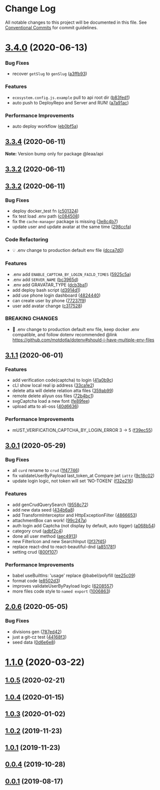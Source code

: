 # Change Log

All notable changes to this project will be documented in this file.
See [Conventional Commits](https://conventionalcommits.org) for commit guidelines.

# [3.4.0](https://github.com/SolidZORO/leaa/compare/v3.3.5...v3.4.0) (2020-06-13)

### Bug Fixes

- recover `getSlug` to `genSlug` ([a3ffb93](https://github.com/SolidZORO/leaa/commit/a3ffb931e2839c5d83cdc1970aa9fe3ab58f6f7d))

### Features

- `ecosystem.config.js.example` pull to api root dir ([b83fed1](https://github.com/SolidZORO/leaa/commit/b83fed1c964169c3808659bd446f539211ef5c49))
- auto push to DeployRepo and Server and RUN! ([a7a91ac](https://github.com/SolidZORO/leaa/commit/a7a91ac2731a989878bb39bde3fe98659540e3a7))

### Performance Improvements

- auto deploy workflow ([eb0bf5a](https://github.com/SolidZORO/leaa/commit/eb0bf5a250faa552fc05b105a8004d4af747b4df))

## [3.3.4](https://github.com/SolidZORO/leaa/compare/v3.3.3...v3.3.4) (2020-06-11)

**Note:** Version bump only for package @leaa/api

## [3.3.2](https://github.com/SolidZORO/leaa/compare/v3.3.3...v3.3.2) (2020-06-11)

## [3.3.2](https://github.com/SolidZORO/leaa/compare/v3.1.1...v3.3.2) (2020-06-11)

### Bug Fixes

- deploy docker_test fn ([c501324](https://github.com/SolidZORO/leaa/commit/c501324279a19c6d014666f9a960089f23885e5d))
- fix test load .env path ([c084508](https://github.com/SolidZORO/leaa/commit/c084508e7d6b5b6c1960ee87960a58fab8736c21))
- fix the `cache-manager` package is missing ([3e8c4b7](https://github.com/SolidZORO/leaa/commit/3e8c4b7e4b5aba4a33412b604bd5d3065fa208d2))
- update user and update avatar at the same time ([298ccfa](https://github.com/SolidZORO/leaa/commit/298ccfa0917ee2968666ce637b743fd166adb8a7))

### Code Refactoring

- 💡 .env change to production default env file ([dcca7d0](https://github.com/SolidZORO/leaa/commit/dcca7d0e2fbe55c0cd5775d9d76deaf6ce4d7d32))

### Features

- .env add `ENABLE_CAPTCHA_BY_LOGIN_FAILD_TIMES` ([5925c5a](https://github.com/SolidZORO/leaa/commit/5925c5a83f5546272340a2742cf065dde1f6c8e6))
- .env add `SERVER_NAME` ([bc3965d](https://github.com/SolidZORO/leaa/commit/bc3965db35d4e7f81187ae8e5f0043be158ef07f))
- .env add GRAVATAR_TYPE ([dcb3ba1](https://github.com/SolidZORO/leaa/commit/dcb3ba1b959ad9702e5656255b7daebbd59c8e0a))
- add deploy bash script ([d3914d1](https://github.com/SolidZORO/leaa/commit/d3914d19f4c05932cb3abda3bdc3c483c6d0f0fb))
- add use phone login dashboard ([4824440](https://github.com/SolidZORO/leaa/commit/482444069b3ea99e395ce50db09f52de526fc0c7))
- can create user by phone ([77237f9](https://github.com/SolidZORO/leaa/commit/77237f9b615fbeaba1adc097635bb83f71ddbaa7))
- user add avatar change ([c317528](https://github.com/SolidZORO/leaa/commit/c317528eabcb7e21dd280c5a2ebdf2afbb3a06a7))

### BREAKING CHANGES

- 🧨 .env change to production default env file, keep docker .env compatible,
  and follow dotenv recommended @link
  https://github.com/motdotla/dotenv#should-i-have-multiple-env-files

## [3.1.1](https://github.com/SolidZORO/leaa/compare/v3.1.0...v3.1.1) (2020-06-01)

### Features

- add verification code(captcha) to login ([41a0b9c](https://github.com/SolidZORO/leaa/commit/41a0b9cbd7e2398caebba0137050e875c609ab76))
- cLI show local real ip address ([33ca1e2](https://github.com/SolidZORO/leaa/commit/33ca1e262098e8051db2d55151504b1629aa1563))
- delete atta will delete relation atta files ([359ab99](https://github.com/SolidZORO/leaa/commit/359ab99ef8d630256558d3e50800ae888a1c586a))
- remote delete aliyun oss files ([72b4bc1](https://github.com/SolidZORO/leaa/commit/72b4bc1ec71b9dba141e9ebf7834091d053383dd))
- svgCaptcha load a new font ([fe89fee](https://github.com/SolidZORO/leaa/commit/fe89fee51cb29f9d8da2fa94683a9453a4cfe027))
- upload atta to ali-oss ([40d6636](https://github.com/SolidZORO/leaa/commit/40d6636a405dc7bc5d942b9179cc71fe67b8719b))

### Performance Improvements

- mUST_VERIFICATION_CAPTCHA_BY_LOGIN_ERROR 3 -> 5 ([f39ec55](https://github.com/SolidZORO/leaa/commit/f39ec55691914dedb0305634c451dd14a329fac8))

## [3.0.1](https://github.com/SolidZORO/leaa/compare/v2.0.6...v3.0.1) (2020-05-29)

### Bug Fixes

- all `curd` rename to `crud` ([1f47746](https://github.com/SolidZORO/leaa/commit/1f477463a05b45e9fb6c81c805fb8c746db9440f))
- fix validateUserByPayload last_token_at Compare jwt `iattz` ([9c18c02](https://github.com/SolidZORO/leaa/commit/9c18c02c56cec75deed10fac2637449c8b030926))
- update login logic, not token will set 'NO-TOKEN' ([f32e216](https://github.com/SolidZORO/leaa/commit/f32e216ded0a5d48d2917202e308d117507d4675))

### Features

- add genCrudQuerySearch ([9558c72](https://github.com/SolidZORO/leaa/commit/9558c72641560e4a89d89b9476ec4bd0dfc96b80))
- add new data seed ([434b6a8](https://github.com/SolidZORO/leaa/commit/434b6a8dc7f3ed37de3da0815e4d9cfded9a4ff5))
- add TransformInterceptor and HttpExceptionFilter ([4866653](https://github.com/SolidZORO/leaa/commit/48666532d497bc4f497fe9bf9d9be32278244efa))
- attachmentBox can work! ([99c247a](https://github.com/SolidZORO/leaa/commit/99c247a740ed50964f85f0c00c9484bd477ab7d1))
- auth login add Captcha (not display by default, auto tigger) ([a068b54](https://github.com/SolidZORO/leaa/commit/a068b543e81c65b235cb85a8430d4ca27285219f))
- category crud ([adbf2c4](https://github.com/SolidZORO/leaa/commit/adbf2c499c94c90d521814e576c429d50cf5ca32))
- done all user method ([aec4913](https://github.com/SolidZORO/leaa/commit/aec4913aeffd3cf0b6711e6d98a626f2f477d0c1))
- new FilterIcon and new SearchInput ([0f37f45](https://github.com/SolidZORO/leaa/commit/0f37f45c61717decf97c5b77c245243e7a0a614c))
- replace react-dnd to react-beautiful-dnd ([a851781](https://github.com/SolidZORO/leaa/commit/a85178189d0f2ad1075ec4a148eb4d5a3ede9c93))
- setting crud ([800f107](https://github.com/SolidZORO/leaa/commit/800f10718d89b0dc1239bf014949a3676806056e))

### Performance Improvements

- babel useBuiltIns: 'usage' replace @babel/polyfill ([ee25c09](https://github.com/SolidZORO/leaa/commit/ee25c092152ddddf917ca5dff8c031e6006bf4a3))
- format code ([e8502d3](https://github.com/SolidZORO/leaa/commit/e8502d3c9455b685e47ac18e39769f4d5e588724))
- improves validateUserByPayload logic ([6208557](https://github.com/SolidZORO/leaa/commit/6208557b4fc91ca73c0c77b05775756eb7d400a9))
- more files code style to `named export` ([1006863](https://github.com/SolidZORO/leaa/commit/10068635531f842b543e9519381a266c309f7918))

## [2.0.6](https://github.com/SolidZORO/leaa/compare/v1.1.0...v2.0.6) (2020-05-05)

### Bug Fixes

- divisions gen ([787ed42](https://github.com/SolidZORO/leaa/commit/787ed42eec16776702f3bdde9d4aef425e378cf3))
- just a git-cz test ([44168f3](https://github.com/SolidZORO/leaa/commit/44168f3cacb4afccaabfff41397d751a73e64c1f))
- seed data ([0d6e6e8](https://github.com/SolidZORO/leaa/commit/0d6e6e84807ccd7d94b4a0882379325dfaf3fd87))

# [1.1.0](https://github.com/SolidZORO/leaa/compare/v1.0.5...v1.1.0) (2020-03-22)

## [1.0.5](https://github.com/SolidZORO/leaa/compare/v1.0.4...v1.0.5) (2020-02-21)

## [1.0.4](https://github.com/SolidZORO/leaa/compare/v1.0.3...v1.0.4) (2020-01-15)

## [1.0.3](https://github.com/SolidZORO/leaa/compare/v1.0.2...v1.0.3) (2020-01-02)

## [1.0.2](https://github.com/SolidZORO/leaa/compare/v1.0.1...v1.0.2) (2019-11-23)

## [1.0.1](https://github.com/SolidZORO/leaa/compare/v0.0.4...v1.0.1) (2019-11-23)

## [0.0.4](https://github.com/SolidZORO/leaa/compare/v0.0.1...v0.0.4) (2019-10-28)

## [0.0.1](https://github.com/SolidZORO/leaa/compare/v0.0.2...v0.0.1) (2019-08-17)
